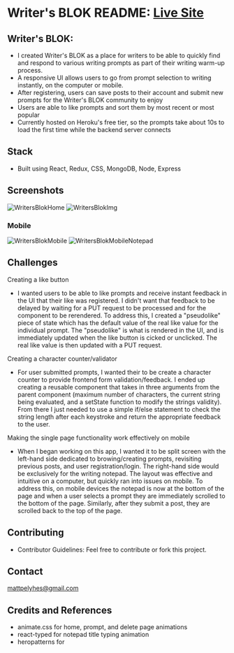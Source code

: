 # Writer's BLOK README: [Live Site](https://writers-blok-client.herokuapp.com/home)
## Writer's BLOK:
- I created Writer's BLOK as a place for writers to be able to quickly find and respond to various writing prompts as part of their writing warm-up process. 
- A responsive UI allows users to go from prompt selection to writing instantly, on the computer or mobile.
- After registering, users can save posts to their account and submit new prompts for the Writer's BLOK community to enjoy
- Users are able to like prompts and sort them by most recent or most popular
- Currently hosted on Heroku's free tier, so the prompts take about 10s to load the first time while the backend server connects

## Stack
- Built using React, Redux, CSS, MongoDB, Node, Express

## Screenshots
![WritersBlokHome](https://user-images.githubusercontent.com/73857687/115078716-a0e46280-9ec5-11eb-87eb-c50ccee86bae.png)
![WritersBlokImg](https://user-images.githubusercontent.com/73857687/115078701-99bd5480-9ec5-11eb-9b8f-fd684dcc2a9d.png)
### Mobile
![WritersBlokMobile](https://user-images.githubusercontent.com/73857687/115078722-a2ae2600-9ec5-11eb-8d61-40551c9b4db4.png)     ![WritersBlokMobileNotepad](https://user-images.githubusercontent.com/73857687/115078950-08021700-9ec6-11eb-80e0-33d994fa8d38.png)

## Challenges
Creating a like button
- I wanted users to be able to like prompts and receive instant feedback in the UI that their like was registered. I didn't want that feedback to be delayed by waiting for a PUT request to be processed and
for the component to be rerendered. To address this, I created a "pseudolike" piece of state which has the default value of the real like value for the individual prompt. The "pseudolike"
is what is rendered in the UI, and is immediately updated when the like button is cicked or unclicked. The real like value is then updated with a PUT request.

Creating a character counter/validator
- For user submitted prompts, I wanted their to be create a character counter to provide frontend form validation/feedback. I ended up creating a reusable component that takes in 
three arguments from the parent component (maximum number of characters, the current string being evaluated, and a setState function to modify the strings validity). From there I just needed to 
use a simple if/else statement to check the string length after each keystroke and return the appropriate feedback to the user.

Making the single page functionality work effectively on mobile
- When I began working on this app, I wanted it to be split screen with the left-hand side dedicated to browing/creating prompts, revisiting previous posts, and user registration/login.
The right-hand side would be exclusively for the writing notepad. The layout was effective and intuitive on a computer, but quickly ran into issues on mobile. To address this, on mobile devices the notepad
is now at the bottom of the page and when a user selects a prompt they are immediately scrolled to the bottom of the page. Similarly, after they submit a post, they are scrolled
back to the top of the page. 

## Contributing
- Contributor Guidelines: Feel free to contribute or fork this project.

## Contact 
mattpelyhes@gmail.com

## Credits and References
- animate.css for home, prompt, and delete page animations
- react-typed for notepad title typing animation
- heropatterns for 
